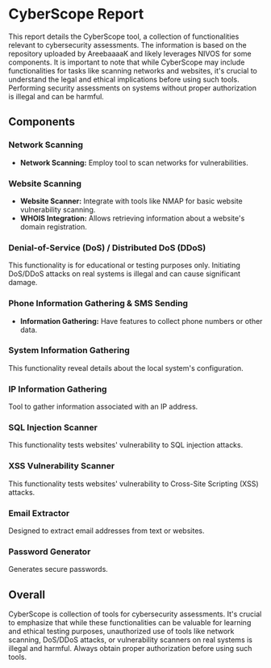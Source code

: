 # CyberScope Report

This report details the CyberScope tool, a collection of functionalities relevant to cybersecurity assessments. The information is based on the repository uploaded by AreebaaaaK and likely leverages NIVOS for some components.
It is important to note that while CyberScope may include functionalities for tasks like scanning networks and websites, it's crucial to understand the legal and ethical implications before using such tools. Performing security assessments on systems without proper authorization is illegal and can be harmful.

## Components

### Network Scanning

- **Network Scanning:** Employ tool to scan networks for vulnerabilities.

### Website Scanning

- **Website Scanner:** Integrate with tools like NMAP for basic website vulnerability scanning.
- **WHOIS Integration:** Allows retrieving information about a website's domain registration.

### Denial-of-Service (DoS) / Distributed DoS (DDoS) 

This functionality is for educational or testing purposes only. Initiating DoS/DDoS attacks on real systems is illegal and can cause significant damage.

### Phone Information Gathering & SMS Sending 

- **Information Gathering:** Have features to collect phone numbers or other data.

### System Information Gathering

This functionality reveal details about the local system's configuration.

### IP Information Gathering

Tool to gather information associated with an IP address.

### SQL Injection Scanner

This functionality tests websites' vulnerability to SQL injection attacks.

### XSS Vulnerability Scanner 

This functionality tests websites' vulnerability to Cross-Site Scripting (XSS) attacks.

### Email Extractor

Designed to extract email addresses from text or websites.

### Password Generator

Generates secure passwords.

## Overall

CyberScope is collection of tools for cybersecurity assessments. It's crucial to emphasize that while these functionalities can be valuable for learning and ethical testing purposes, unauthorized use of tools like network scanning, DoS/DDoS attacks, or vulnerability scanners on real systems is illegal and harmful. Always obtain proper authorization before using such tools.
